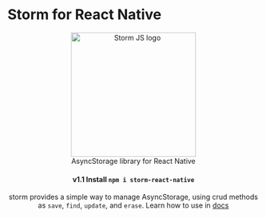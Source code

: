 # Storm for React Native

<p align="center">
  <img src="https://i.imgur.com/Ydft8tu.png" width="250" alt="Storm JS logo">
  <br>
  AsyncStorage library for React Native
</p>

<h4 align="center">
  v1.1 Install <code>npm i storm-react-native</code>
</h4>

<p align="center">
  storm provides a simple way to manage AsyncStorage, using crud methods as <code>save</code>, <code>find</code>, <code>update</code>, and <code>erase</code>. Learn how to use in <a href="https://storm.eliseo.io/rn" target="_blank">docs</a>
</p>
